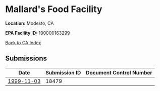 # Mallard's Food Facility

**Location:** Modesto, CA

**EPA Facility ID:** 100000163299

[Back to CA Index](../../index.md)

## Submissions

| Date | Submission ID | Document Control Number |
|------|--------------|-------------------------|
| [1999-11-03](submissions/18479.md) | 18479 |  |
